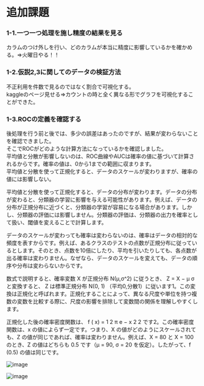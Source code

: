# 追加課題
### 1-1.一つ一つ処理を施し精度の結果を見る
カラムのつけ外しを行い、どのカラムが本当に精度に影響しているかを確かめる。⇒火曜日やる！！  
 
### 1-2.仮説2,3に関してのデータの検証方法
不正利用を件数で見るのではなく割合で可視化する。  
kaggleのページ見せる⇒カウントの時と全く異なる形でグラフを可視化することができた。

### 1-3.ROCの定義を確認する
後処理を行う前と後では、多少の誤差はあったのですが、結果が変わらないことを確認できました。  
そこでROCがどのような計算方法になっているかを確認しました。  
平均値と分散が影響しないのは、ROC曲線やAUCは確率の値に基づいて計算されるからです。確率の値は、0から1までの範囲に収まります。  
平均値と分散を使って正規化すると、データのスケールが変わりますが、確率の値には影響しない。  

平均値と分散を使って正規化すると、データの分布が変わります。データの分布が変わると、分類器の学習に影響を与える可能性があります。例えば、データの分布が正規分布に近づくと、分類器の学習が容易になる場合があります。しかし、分類器の評価には影響しません。分類器の評価は、分類器の出力を確率として扱い、閾値を変えることで計算します。

データのスケールが変わっても確率は変わらないのは、確率はデータの相対的な頻度を表すからです。例えば、あるクラスのテストの点数が正規分布に従っているとします。そのとき、点数を10倍にしたり、平均を引いたりしても、各点数が出る確率は変わりません。なぜなら、データのスケールを変えても、データの順序や分布は変わらないからです。

数式で説明すると、確率変数 X が正規分布 N(μ,σ^2) に従うとき、 Z = X − μ σ と変換すると、 Z は標準正規分布 N(0, 1) （平均0,分散1）に従います1。この変換は正規化と呼ばれます。正規化することによって、異なる尺度や単位を持つ複数の変数を比較する際に、尺度の影響を排除して変数間の関係を理解しやすくします。

正規化した後の確率密度関数は、 f ( x) = 1 2 π e − x 2 2 です2。この確率密度関数は、x の値によらず一定です。つまり、X の値がどのようにスケールされても、Z の値が同じであれば、確率は変わりません。例えば、X = 80 と X = 100 のとき、Z の値はどちらも 0.5 です（μ = 90, σ = 20 を仮定）。したがって、f (0.5) の値は同じです。

![image](https://github.com/Yuma-Tsukakoshi/CrossViT-Summary-/assets/107422037/9d377c4e-35f0-471b-9c0d-c25c21172b01)

![image](https://github.com/Yuma-Tsukakoshi/CrossViT-Summary-/assets/107422037/fd5f4572-0001-46e4-b32d-3a7aadda40c8)
